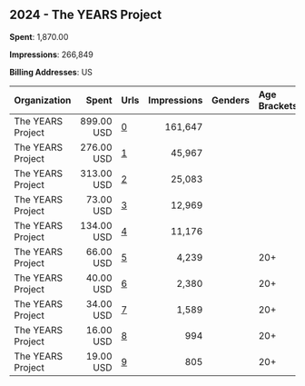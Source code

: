 ## 2024 - The YEARS Project 
**Spent**: 1,870.00

**Impressions**: 266,849

**Billing Addresses**: US

|Organization|Spent|Urls|Impressions|Genders|Age Brackets|Country Codes|
|:---|---:|:---|---:|:---|:---|:---|
|The YEARS Project|899.00 USD|[0](https://www.snap.com/political-ads/asset/b470a6b478fa0a4932584aa9f7bdb6fe14e863f1e0cf9a24c57b89e9c6c8b787?mediaType=mp4)|161,647|||united states|
|The YEARS Project|276.00 USD|[1](https://www.snap.com/political-ads/asset/76446b5f7770a49b8b40aabdd5cdcb7e5c907e9fb9635954158cc0396d45fc9e?mediaType=mp4)|45,967|||united states|
|The YEARS Project|313.00 USD|[2](https://www.snap.com/political-ads/asset/76446b5f7770a49b8b40aabdd5cdcb7e5c907e9fb9635954158cc0396d45fc9e?mediaType=mp4)|25,083|||united states|
|The YEARS Project|73.00 USD|[3](https://www.snap.com/political-ads/asset/1b0bca76374d4b3675bf3281049124798cdae33af1b521ae30398c612081ff80?mediaType=mp4)|12,969|||united states|
|The YEARS Project|134.00 USD|[4](https://www.snap.com/political-ads/asset/1b0bca76374d4b3675bf3281049124798cdae33af1b521ae30398c612081ff80?mediaType=mp4)|11,176|||united states|
|The YEARS Project|66.00 USD|[5](https://www.snap.com/political-ads/asset/12f20042e1f9276b24ee44c5d2dacb2acc6aa814baa79497d19edd4eadee9dea?mediaType=mp4)|4,239||20+|united states|
|The YEARS Project|40.00 USD|[6](https://www.snap.com/political-ads/asset/09d8a081921d79c399d315eeaa1c0ad88981b733e81560c65f2efc91b38b63e4?mediaType=mp4)|2,380||20+|united states|
|The YEARS Project|34.00 USD|[7](https://www.snap.com/political-ads/asset/09d8a081921d79c399d315eeaa1c0ad88981b733e81560c65f2efc91b38b63e4?mediaType=mp4)|1,589||20+|united states|
|The YEARS Project|16.00 USD|[8](https://www.snap.com/political-ads/asset/6a5170d582876a5ef4e65d14fffdb1085cc86633c4c21864be607de820005cb1?mediaType=mp4)|994||20+|united states|
|The YEARS Project|19.00 USD|[9](https://www.snap.com/political-ads/asset/6a5170d582876a5ef4e65d14fffdb1085cc86633c4c21864be607de820005cb1?mediaType=mp4)|805||20+|united states|
